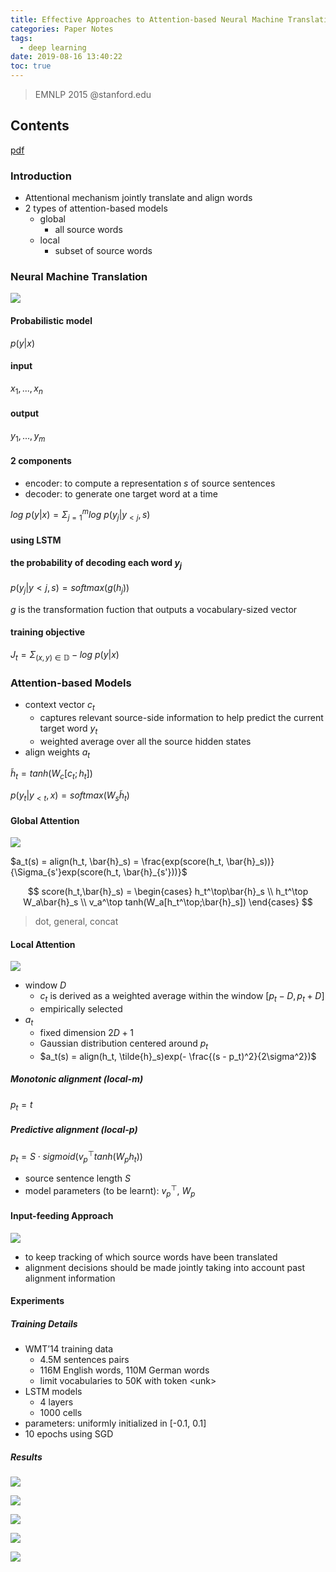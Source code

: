 ```yaml
---
title: Effective Approaches to Attention-based Neural Machine Translation
categories: Paper Notes
tags:
  - deep learning
date: 2019-08-16 13:40:22
toc: true
---
```


> EMNLP 2015
> @stanford.edu

## Contents

[pdf](https://aclweb.org/anthology/D15-1166)

### Introduction

- Attentional mechanism jointly translate and align words
- 2 types of attention-based models
    - global
        - all source words
    - local
        - subset of source words

<!-- more -->

### Neural Machine Translation

![](https://i.imgur.com/69SFqyy.png)

#### Probabilistic model

$p(y|x)$

#### input

$x_1, ..., x_n$

#### output
$y_1, ..., y_m$

#### 2 components

- encoder: to compute a representation $s$ of source sentences
- decoder: to generate one target word at a time

$log\ p(y|x) = \Sigma_{j=1}^m log\ p(y_j|y_{<j}, s)$

#### using LSTM

#### the probability of decoding each word $y_j$

$p(y_j|y{<j}, s) = softmax(g(h_j))$

$g$ is the transformation fuction that outputs a vocabulary-sized vector

#### training objective

$J_t = \Sigma_{(x,y)\in\mathbb{D}}-log\ p(y|x)$

### Attention-based Models

- context vector $c_t$
    - captures relevant source-side information to help predict the current target word $y_t$
    - weighted average over all the source hidden states
- align weights $a_t$

$\tilde{h}_t = tanh(W_c[c_t;h_t])$

$p(y_t|y_{<t},x) = softmax(W_s\tilde{h}_t)$

#### Global Attention

![](https://i.imgur.com/n8SilT4.png)

$a_t(s) = align(h_t, \bar{h}_s) = \frac{exp(score(h_t, \bar{h}_s))}{\Sigma_{s'}exp(score(h_t, \bar{h}_{s'}))}$

$$
score(h_t,\bar{h}_s) =
\begin{cases}
h_t^\top\bar{h}_s \\
h_t^\top W_a\bar{h}_s \\
v_a^\top tanh(W_a[h_t^\top;\bar{h}_s])
\end{cases}
$$

> dot, general, concat

#### Local Attention

![](https://i.imgur.com/psJB2I3.png)

- window $D$
    - $c_t$ is derived as a weighted average within the window $[p_t-D,p_t+D]$
    - empirically selected
- $a_t$
    - fixed dimension $2D+1$
    - Gaussian distribution centered around $p_t$
    - $a_t(s) = align(h_t, \tilde{h}_s)exp(- \frac{(s - p_t)^2}{2\sigma^2})$
 
##### Monotonic alignment (local-m)

$p_t = t$

##### Predictive alignment (local-p)

$p_t = S \cdot sigmoid(v_p^\top tanh(W_p h_t))$

- source sentence length $S$
- model parameters (to be learnt): $v_p^\top$, $W_p$

#### Input-feeding Approach

![](https://i.imgur.com/ZWHl65J.png)

- to keep tracking of which source words have been translated
- alignment decisions should be made jointly taking into account past alignment information

#### Experiments

##### Training Details

- WMT’14 training data
    - 4.5M sentences pairs
    - 116M English words, 110M German words
    - limit vocabularies to 50K with token <unk\>
- LSTM models
    - 4 layers
    - 1000 cells
- parameters: uniformly initialized in [-0.1, 0.1]
- 10 epochs using SGD

##### Results

![](https://i.imgur.com/sCL1Knu.png)

![](https://i.imgur.com/6BwRjj8.png)

![](https://i.imgur.com/UtZYje2.png)

![](https://i.imgur.com/oXAktzA.png)

![](https://i.imgur.com/7xhm4Uc.png)
